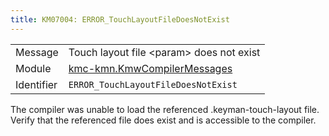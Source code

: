 ```yaml
---
title: KM07004: ERROR_TouchLayoutFileDoesNotExist
---
```


|            |           |
|------------|---------- |
| Message    | Touch layout file &lt;param&gt; does not exist |
| Module     | [kmc-kmn.KmwCompilerMessages](kmc-kmn.kmwcompilermessages) |
| Identifier | `ERROR_TouchLayoutFileDoesNotExist` |


The compiler was unable to load the referenced .keyman-touch-layout file.
Verify that the referenced file does exist and is accessible to the compiler.

